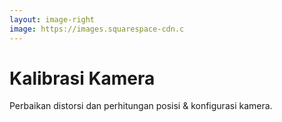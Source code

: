 ```yaml
---
layout: image-right
image: https://images.squarespace-cdn.c
---
```

# Kalibrasi Kamera

Perbaikan distorsi dan perhitungan posisi & konfigurasi kamera.

<div class="abs-br m-8 flex gap-2 text-sm opacity-50">
  <SlideCurrentNo />
</div>